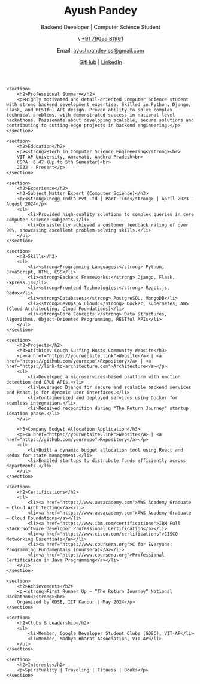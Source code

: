 <!DOCTYPE html>
<html lang="en">
<head>
    <meta charset="UTF-8">
    <meta name="viewport" content="width=device-width, initial-scale=1.0">
    <title>Ayush Pandey's GitHub Profile</title>
</head>
<body>
    <header>
        <h1>Ayush Pandey</h1>
        <p>Backend Developer | Computer Science Student</p>
        <p>📞 <a href="tel:+917905581991">+91 79055 81991</a></p>
        <p>Email: <a href="mailto:ayushpandey.cs@gmail.com">ayushpandey.cs@gmail.com</a></p>
        <p><a href="https://github.com/ayush-pandey">GitHub</a> | <a href="https://www.linkedin.com/in/ayush-pandey">LinkedIn</a></p>
    </header>
    
    <section>
        <h2>Professional Summary</h2>
        <p>Highly motivated and detail-oriented Computer Science student with strong backend development expertise. Skilled in Python, Django, Flask, and RESTful API design. Proven ability to solve complex technical problems, with demonstrated success in national-level hackathons. Passionate about developing scalable, secure solutions and contributing to cutting-edge projects in backend engineering.</p>
    </section>
    
    <section>
        <h2>Education</h2>
        <p><strong>BTech in Computer Science Engineering</strong><br>
        VIT-AP University, Amravati, Andhra Pradesh<br>
        CGPA: 8.47 (Up to 5th Semester)<br>
        2022 - Present</p>
    </section>

    <section>
        <h2>Experience</h2>
        <h3>Subject Matter Expert (Computer Science)</h3>
        <p><strong>Chegg India Pvt Ltd | Part-Time</strong> | April 2023 – August 2024</p>
        <ul>
            <li>Provided high-quality solutions to complex queries in core computer science subjects.</li>
            <li>Consistently achieved a customer feedback rating of over 90%, showcasing excellent problem-solving skills.</li>
        </ul>
    </section>
    
    <section>
        <h2>Skills</h2>
        <ul>
            <li><strong>Programming Languages:</strong> Python, JavaScript, HTML, CSS</li>
            <li><strong>Backend Frameworks:</strong> Django, Flask, Express.js</li>
            <li><strong>Frontend Technologies:</strong> React.js, Redux</li>
            <li><strong>Databases:</strong> PostgreSQL, MongoDB</li>
            <li><strong>DevOps & Cloud:</strong> Docker, Kubernetes, AWS (Cloud Architecting, Cloud Foundations)</li>
            <li><strong>Core Concepts:</strong> Data Structures, Algorithms, Object-Oriented Programming, RESTful APIs</li>
        </ul>
    </section>
    
    <section>
        <h2>Projects</h2>
        <h3>Atithidev Couch Surfing Hosts Community Website</h3>
        <p><a href="https://yourwebsite.link">Website</a> | <a href="https://github.com/yourrepo">Repository</a> | <a href="https://link-to-architecture.com">Architecture</a></p>
        <ul>
            <li>Developed a microservices-based platform with emotion detection and CRUD APIs.</li>
            <li>Leveraged Django for secure and scalable backend services and React.js for dynamic user interfaces.</li>
            <li>Containerized and deployed services using Docker for seamless integration.</li>
            <li>Received recognition during "The Return Journey" startup ideation phase.</li>
        </ul>
        
        <h3>Company Budget Allocation Application</h3>
        <p><a href="https://yourwebsite.link">Website</a> | <a href="https://github.com/yourrepo">Repository</a></p>
        <ul>
            <li>Built a dynamic budget allocation tool using React and Redux for state management.</li>
            <li>Enabled startups to distribute funds efficiently across departments.</li>
        </ul>
    </section>
    
    <section>
        <h2>Certifications</h2>
        <ul>
            <li><a href="https://www.awsacademy.com">AWS Academy Graduate – Cloud Architecting</a></li>
            <li><a href="https://www.awsacademy.com">AWS Academy Graduate – Cloud Foundations</a></li>
            <li><a href="https://www.ibm.com/certifications">IBM Full Stack Software Developer Professional Certification</a></li>
            <li><a href="https://www.cisco.com/certifications">CISCO Networking Essentials</a></li>
            <li><a href="https://www.coursera.org">C for Everyone: Programming Fundamentals (Coursera)</a></li>
            <li><a href="https://www.coursera.org">Professional Certification in Java Programming</a></li>
        </ul>
    </section>

    <section>
        <h2>Achievements</h2>
        <p><strong>First Runner Up – “The Return Journey” National Hackathon</strong><br>
        Organized by GDSE, IIT Kanpur | May 2024</p>
    </section>

    <section>
        <h2>Clubs & Leadership</h2>
        <ul>
            <li>Member, Google Developer Student Clubs (GDSC), VIT-AP</li>
            <li>Member, Madhya Bharat Association, VIT-AP</li>
        </ul>
    </section>

    <section>
        <h2>Interests</h2>
        <p>Spirituality | Traveling | Fitness | Books</p>
    </section>
</body>
</html>

